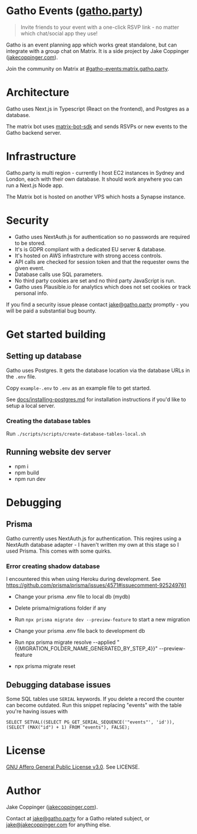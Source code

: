 Gatho Events ([gatho.party](https://gatho.party))
================================================

> Invite friends to your event with a one-click RSVP link - no matter which chat/social app they use!

Gatho is an event planning app which works great standalone, but can integrate with a group chat
on Matrix. It is a side project by Jake Coppinger ([jakecoppinger.com](https://jakecoppinger.com)).

Join the community on Matrix at
[#gatho-events:matrix.gatho.party](https://matrix.to/#/#gatho-events:matrix.gatho.party).

# Architecture

Gatho uses Next.js in Typescript (React on the frontend), and Postgres as a database.

The matrix bot uses [matrix-bot-sdk](https://github.com/turt2live/matrix-bot-sdk) and sends RSVPs or
new events to the Gatho backend server.

# Infrastructure

Gatho.party is multi region - currently I host EC2 instances in Sydney and London, each with their
own database. It should work anywhere you can run a Next.js Node app.

The Matrix bot is hosted on another VPS which hosts a Synapse instance.

# Security

- Gatho uses NextAuth.js for authentication so no passwords are required to be stored.
- It's is GDPR compliant with a dedicated EU server & database.
- It's hosted on AWS infrastrcture with strong access controls.
- API calls are checked for session token and that the requester owns the given event.
- Database calls use SQL parameters.
- No third party cookies are set and no third party JavaScript is run.
- Gatho uses Plausible.io for analytics which does not set cookies or track personal info.

If you find a security issue please contact [jake@gatho.party](mailto:jake@gatho.party) promptly -
you will be paid a substantial bug bounty.

# Get started building
## Setting up database

Gatho uses Postgres. It gets the database location via the database URLs in the `.env` file.

Copy `example-.env` to `.env` as an example file to get started.

See [docs/installing-postgres.md](docs/installing-postgres.md) for installation instructions if
you'd like to setup a local server.

### Creating the database tables
Run `./scripts/scripts/create-database-tables-local.sh`

## Running website dev server
- npm i
- npm build
- npm run dev

# Debugging
## Prisma

Gatho currently uses NextAuth.js for authentication. This reqires using a NextAuth database
adapter - I haven't written my own at this stage so I used Prisma. This comes with some quirks.

### Error creating shadow database

I encountered this when using Heroku during development. See
https://github.com/prisma/prisma/issues/4571#issuecomment-925249761

- Change your prisma .env file to local db (mydb)
- Delete prisma/migrations folder if any
- Run `npx prisma migrate dev --preview-feature` to start a new migration

- Change your prisma .env file back to development db
- Run npx prisma migrate resolve --applied "{{MIGRATION_FOLDER_NAME_GENERATED_BY_STEP_4}}" --preview-feature

- npx prisma migrate reset


## Debugging database issues

Some SQL tables use `SERIAL` keywords. If you delete a record the counter can become outdated.
Run this snippet replacing "events" with the table you're having issues with

```
SELECT SETVAL((SELECT PG_GET_SERIAL_SEQUENCE('"events"', 'id')), (SELECT (MAX("id") + 1) FROM "events"), FALSE);
```

# License

[GNU Affero General Public License v3.0](https://choosealicense.com/licenses/agpl-3.0/). See LICENSE.

# Author
Jake Coppinger ([jakecoppinger.com](https://jakecoppinger.com)).

Contact at [jake@gatho.party](mailto:jake@gatho.party) for a Gatho related subject,
or [jake@jakecoppinger.com](mailto:jake@jakecoppinger.com) for anything else.
